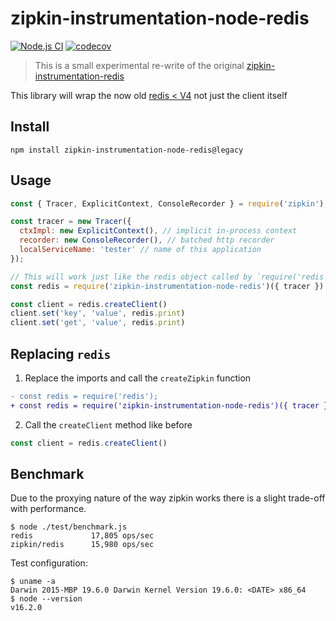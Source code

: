 # zipkin-instrumentation-node-redis

[![Node.js CI](https://github.com/harrytwright/zipkin-instrumentation-node-redis/actions/workflows/node.js.yml/badge.svg?branch=releases%2Flegacy)](https://github.com/harrytwright/zipkin-instrumentation-node-redis/actions/workflows/node.js.yml)
[![codecov](https://codecov.io/gh/harrytwright/zipkin-instrumentation-node-redis/branch/releases%2Flegacy/graph/badge.svg?token=1613IK40YF)](https://codecov.io/gh/harrytwright/zipkin-instrumentation-node-redis)

> This is a small experimental re-write of the original [zipkin-instrumentation-redis](https://github.com/openzipkin/zipkin-js/blob/master/packages/zipkin-instrumentation-redis)

This library will wrap the now old [redis < V4](https://github.com/NodeRedis/node-redis/tree/v3.1) not just the client itself

## Install

```shell
npm install zipkin-instrumentation-node-redis@legacy
```

## Usage

```javascript
const { Tracer, ExplicitContext, ConsoleRecorder } = require('zipkin');

const tracer = new Tracer({
  ctxImpl: new ExplicitContext(), // implicit in-process context
  recorder: new ConsoleRecorder(), // batched http recorder
  localServiceName: 'tester' // name of this application
});

// This will work just like the redis object called by `require('redis')`
const redis = require('zipkin-instrumentation-node-redis')({ tracer })

const client = redis.createClient()
client.set('key', 'value', redis.print)
client.set('get', 'value', redis.print)
```

## Replacing `redis`

1. Replace the imports and call the `createZipkin` function

```diff
- const redis = require('redis');
+ const redis = require('zipkin-instrumentation-node-redis')({ tracer });
```

2. Call the `createClient` method like before

```javascript
const client = redis.createClient()
```

## Benchmark

Due to the proxying nature of the way zipkin works there is a slight trade-off with performance.

```shell
$ node ./test/benchmark.js
redis             17,805 ops/sec
zipkin/redis      15,980 ops/sec
```

Test configuration:
```shell
$ uname -a
Darwin 2015-MBP 19.6.0 Darwin Kernel Version 19.6.0: <DATE> x86_64
$ node --version
v16.2.0
```
